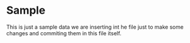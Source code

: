 # Sample

This is just a sample data we are inserting int he file just to make some changes and commiting them in this file itself.
